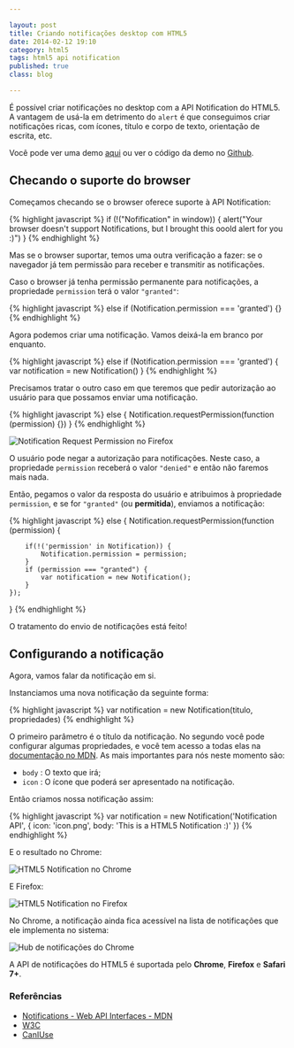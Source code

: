 ```yaml
---

layout: post
title: Criando notificações desktop com HTML5
date: 2014-02-12 19:10
category: html5
tags: html5 api notification
published: true
class: blog

---
```


É possível criar notificações no desktop com a API Notification do HTML5. A vantagem de usá-la em detrimento do `alert` é que conseguimos criar notificações ricas, com ícones, título e corpo de texto, orientação de escrita, etc.

<!--readmore-->

Você pode ver uma demo [aqui](http://andrel.me/labs/html5-notification) ou ver o código da demo no [Github](http://github.com/andreloureiro/html5-notification).

## Checando o suporte do browser

Começamos checando se o browser oferece suporte à API Notification:

{% highlight javascript %}
if (!("Nofification" in window)) {
    alert("Your browser doesn't support Notifications, but I brought this ooold alert for you :)")
}
{% endhighlight %}

Mas se o browser suportar, temos uma outra verificação a fazer: se o navegador já tem permissão para receber e transmitir as notificações.

Caso o browser já tenha permissão permanente para notificações, a propriedade `permission` terá o valor `"granted"`:

{% highlight javascript %}
else if (Notification.permission === 'granted') {}
{% endhighlight %}


Agora podemos criar uma notificação. Vamos deixá-la em branco por enquanto.

{% highlight javascript %}
else if (Notification.permission === 'granted') {
    var notification = new Notification()
}
{% endhighlight %}

Precisamos tratar o outro caso em que teremos que pedir autorização ao usuário para que possamos enviar uma notificação.

{% highlight javascript %}
else {
    Notification.requestPermission(function (permission) {})
}
{% endhighlight %}

![Notification Request Permission no Firefox](/images/posts/html5-notification-notification-requestpermission.png)

O usuário pode negar a autorização para notificações. Neste caso, a propriedade `permission` receberá o valor `"denied"` e então não faremos mais nada.

Então, pegamos o valor da resposta do usuário e atribuimos à propriedade `permission`, e se for `"granted"` (ou __permitida__), enviamos a notificação:

{% highlight javascript %}
else {
    Notification.requestPermission(function (permission) {

        if(!('permission' in Notification)) {
            Notification.permission = permission;
        }
        if (permission === "granted") {
            var notification = new Notification();
        }
    });
}
{% endhighlight %}

O tratamento do envio de notificações está feito!

## Configurando a notificação

Agora, vamos falar da notificação em si.

Instanciamos uma nova notificação da seguinte forma:

{% highlight javascript %}
var notification = new Notification(titulo, propriedades)
{% endhighlight %}

O primeiro parâmetro é o título da notificação. No segundo você pode configurar algumas propriedades, e você tem acesso a todas elas na [documentação no MDN](). As mais importantes para nós neste momento são:

- `body` : O texto que irá;
- `icon` : O ícone que poderá ser apresentado na notificação.

Então criamos nossa notificação assim:

{% highlight javascript %}
var notification = new Notification('Notification API', {
    icon: 'icon.png',
    body: 'This is a HTML5 Notification :)'
})
{% endhighlight %}

E o resultado no Chrome:

![HTML5 Notification no Chrome](/images/posts/html5-notification-chrome.png)

E Firefox:

![HTML5 Notification no Firefox](/images/posts/html5-notification-firefox.png)

No Chrome, a notificação ainda fica acessível na lista de notificações que ele implementa no sistema:

![Hub de notificações do Chrome](/images/posts/html5-notification-chrome-hub.png)

A API de notificações do HTML5 é suportada pelo __Chrome__, __Firefox__ e __Safari 7+__.

### Referências

- [Notifications - Web API Interfaces - MDN](https://developer.mozilla.org/en/docs/Web/API/notification)
- [W3C](http://www.w3.org/TR/notifications/)
- [CanIUse](http://caniuse.com/notifications)
